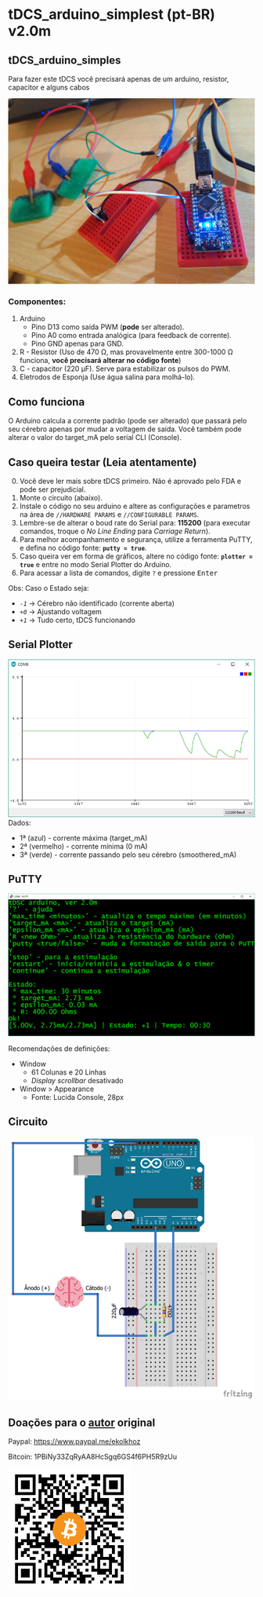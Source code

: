 # tDCS_arduino_simplest (pt-BR) v2.0m
## tDCS_arduino_simples

Para fazer este tDCS você precisará apenas de um arduino, resistor, capacitor e alguns cabos

![Assembled](/imgs/wtf.jpg?raw "Assembled")

### Componentes:
1) Arduino
   - Pino D13 como saída PWM (**pode** ser alterado).
   - Pino A0 como entrada analógica (para feedback de corrente).
   - Pino GND apenas para GND.
2) R - Resistor (Uso de 470 Ω, mas provavelmente entre 300-1000 Ω funciona, **você precisará alterar no código fonte**)
3) C - capacitor (220 μF). Serve para estabilizar os pulsos do PWM.
4) Eletrodos de Esponja (Use água salina para molhá-lo).

## Como funciona
O Arduino calcula a corrente padrão (pode ser alterado) que passará pelo seu cérebro apenas por mudar a voltagem de saída. Você também pode alterar o valor do target_mA pelo serial CLI (Console).

## Caso queira testar (Leia atentamente)
0) Você deve ler mais sobre tDCS primeiro. Não é aprovado pelo FDA e pode ser prejudicial. 
1) Monte o circuito (abaixo).
2) Instale o código no seu arduino e altere as configurações e parametros na área de `//HARDWARE PARAMS` e `//CONFIGURABLE PARAMS`.
3) Lembre-se de alterar o boud rate do Serial para: **115200** (para executar comandos, troque o *No Line Ending* para *Carriage Return*).
3) Para melhor acompanhamento e segurança, utilize a ferramenta PuTTY, e defina no código fonte: **`putty = true`**.
4) Caso queira ver em forma de gráficos, altere no código fonte: **`plotter = true`** e entre no modo Serial Plotter do Arduino.
5) Para acessar a lista de comandos, digite `?` e pressione <kbd>Enter</kbd>

Obs:
Caso o Estado seja:
   - *`-1`* -> Cérebro não identificado (corrente aberta)
   - *`+0`* -> Ajustando voltagem
   - *`+1`* -> Tudo certo, tDCS funcionando

## Serial Plotter

![Serial Plotter](/imgs/Plotter.png?raw=true "Serial Plotter")
Dados:
   - 1ª (azul) - corrente máxima (target_mA)
   - 2ª (vermelho) - corrente mínima (0 mA)
   - 3ª (verde) - corrente passando pelo seu cérebro (smoothered_mA)   

## PuTTY

![PuTTY](/imgs/putty.png?raw=true "Serial Plotter")

Recomendações de definições:

* Window
    * 61 Colunas e 20 Linhas
    * *Display scrollbar* desativado
* Window > Appearance
    * Fonte: Lucida Console, 28px

## Circuito

![Schematic](/imgs/Sketch_bb.png?raw=true "Schematic")


## Doações para o [autor](https://github.com/e-kolkhoz/tDCS_arduino_simplest) original

Paypal:
https://www.paypal.me/ekolkhoz

Bitcoin: 
1PBiNy33ZqRyAA8HcSgq6GS4f6PH5R9zUu

![btc](/imgs/c1av9wf.png?raw=true "btc")
